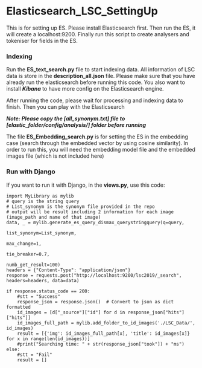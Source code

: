 # Elasticsearch_LSC_SettingUp
This is for setting up ES. Please install Elasticsearch first. Then run the ES, it will create a localhost:9200. Finally run this script to create analysers and tokeniser for fields in the ES.

### Indexing
Run the **ES_text_search.py** file to start indexing data. All information of LSC data is store in the **description_all.json** file. Please make sure that you have already run the elasticsearch before running this code. You also want to install ***Kibana*** to have more config on the Elasticsearch engine. 

After running the code, please wait for processing and indexing data to finish. Then you can play with the Elasticsearch

***Note: Please copy the [all_synonym.txt] file to [elastic_folder/config/analysis/] folder before running***

The file **ES_Embedding_search.py** is for setting the ES in the embedding case (search through the embedded vector by using cosine similarity). In order to run this, you will need the embedding model file and the embedded images file (which is not included here)

### Run with Django
If you want to run it with Django, in the **views.py**, use this code:

```
import MyLibrary as mylib
# query is the string query
# List_synonym is the synonym file provided in the repo
# output will be result including 2 information for each image (image_path and name of that image)
data, _ = mylib.generate_es_query_dismax_querystringquery(q=query,
                                                          list_synonym=List_synonym,
                                                          max_change=1,
                                                          tie_breaker=0.7,
                                                          numb_get_result=100)
headers = {"Content-Type": "application/json"}
response = requests.post("http://localhost:9200/lsc2019/_search", headers=headers, data=data)

if response.status_code == 200:
	#stt = "Success"
	response_json = response.json()  # Convert to json as dict formatted
	id_images = [d["_source"]["id"] for d in response_json["hits"]["hits"]]
	id_images_full_path = mylib.add_folder_to_id_images('./LSC_Data/', id_images)
	result = [{'img': id_images_full_path[x], 'title': id_images[x]} for x in range(len(id_images))]
	#print("Searching time: " + str(response_json["took"]) + "ms")
else:
	#stt = "Fail"
	result = []

```

